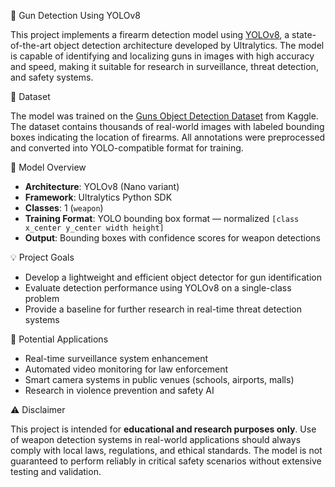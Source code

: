 
🔫 Gun Detection Using YOLOv8

This project implements a firearm detection model using [YOLOv8](https://github.com/ultralytics/ultralytics), a state-of-the-art object detection architecture developed by Ultralytics. The model is capable of identifying and localizing guns in images with high accuracy and speed, making it suitable for research in surveillance, threat detection, and safety systems.

📂 Dataset

The model was trained on the [Guns Object Detection Dataset](https://www.kaggle.com/datasets/issaisasank/guns-object-detection/data) from Kaggle. The dataset contains thousands of real-world images with labeled bounding boxes indicating the location of firearms. All annotations were preprocessed and converted into YOLO-compatible format for training.

🧠 Model Overview

* **Architecture**: YOLOv8 (Nano variant)
* **Framework**: Ultralytics Python SDK
* **Classes**: 1 (`weapon`)
* **Training Format**: YOLO bounding box format — normalized `[class x_center y_center width height]`
* **Output**: Bounding boxes with confidence scores for weapon detections

💡 Project Goals

* Develop a lightweight and efficient object detector for gun identification
* Evaluate detection performance using YOLOv8 on a single-class problem
* Provide a baseline for further research in real-time threat detection systems

🚨 Potential Applications

* Real-time surveillance system enhancement
* Automated video monitoring for law enforcement
* Smart camera systems in public venues (schools, airports, malls)
* Research in violence prevention and safety AI

⚠️ Disclaimer

This project is intended for **educational and research purposes only**. Use of weapon detection systems in real-world applications should always comply with local laws, regulations, and ethical standards. The model is not guaranteed to perform reliably in critical safety scenarios without extensive testing and validation.
